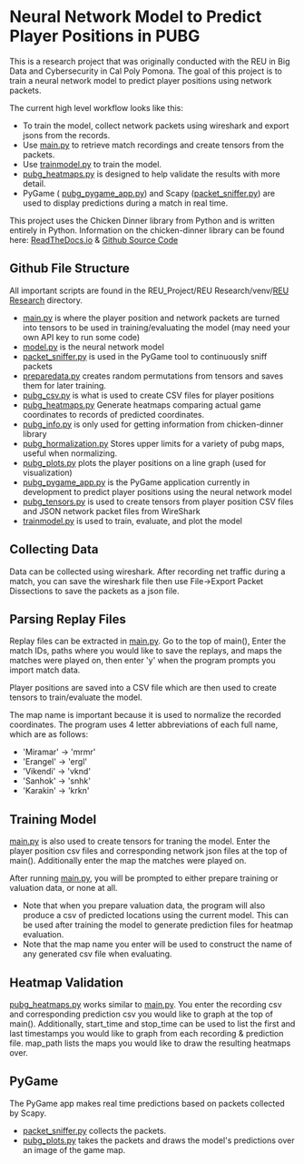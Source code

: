 # Neural Network Model to Predict Player Positions in PUBG
This is a research project that was originally conducted with the REU in Big Data and Cybersecurity in Cal Poly Pomona. The goal of this project is to train a neural network model to predict player positions using network packets.

The current high level workflow looks like this:

- To train the model, collect network packets using wireshark and export jsons from the records.
- Use [main.py](https://github.com/MichaelSzolowicz/PUBG-Neural-Network-Model/blob/main/REU%20Research/venv/REU%20Research/main.py) to retrieve match recordings and create tensors from the packets.
- Use [trainmodel.py](https://github.com/MichaelSzolowicz/PUBG-Neural-Network-Model/blob/main/REU%20Research/venv/REU%20Research/trainmodel.py) to train the model.
- [pubg_heatmaps.py](https://github.com/MichaelSzolowicz/PUBG-Neural-Network-Model/blob/main/REU%20Research/venv/REU%20Research/pubg_heatmaps.py) is designed to help validate the results with more detail.
- PyGame ( [pubg_pygame_app.py](https://github.com/MichaelSzolowicz/PUBG-Neural-Network-Model/blob/main/REU%20Research/venv/REU%20Research/pubg_pygame_app.py)) and Scapy ([packet_sniffer.py](https://github.com/MichaelSzolowicz/PUBG-Neural-Network-Model/blob/main/REU%20Research/venv/REU%20Research/packet_sniffer.py))
  are used to display predictions during a match in real time.

This project uses the Chicken Dinner library from Python and is written entirely in Python.
Information on the chicken-dinner library can be found here:  [ReadTheDocs.io](https://chicken-dinner.readthedocs.io/en/latest/#) & [Github Source Code](https://github.com/crflynn/chicken-dinner/blob/master/docs/index.rst)

## Github File Structure
All important scripts are found in the REU_Project/REU Research/venv/[REU Research](https://github.com/Jorge626/REU_Project/tree/main/REU%20Research/venv/REU%20Research) directory.
- [main.py](https://github.com/MichaelSzolowicz/PUBG-Neural-Network-Model/blob/main/REU%20Research/venv/REU%20Research/main.py) is where the player position and network packets are turned into tensors to be used in training/evaluating the model (may need your own API key to run some code)
- [model.py](https://github.com/MichaelSzolowicz/PUBG-Neural-Network-Model/blob/main/REU%20Research/venv/REU%20Research/model.py) is the neural network model
- [packet_sniffer.py](https://github.com/MichaelSzolowicz/PUBG-Neural-Network-Model/blob/main/REU%20Research/venv/REU%20Research/packet_sniffer.py) is used in the PyGame tool to continuously sniff packets
- [preparedata.py](https://github.com/MichaelSzolowicz/PUBG-Neural-Network-Model/blob/main/REU%20Research/venv/REU%20Research/preparedata.py) creates random permutations from tensors and saves them for later training.
- [pubg_csv.py](https://github.com/MichaelSzolowicz/PUBG-Neural-Network-Model/blob/main/REU%20Research/venv/REU%20Research/pubg_csv.py) is what is used to create CSV files for player positions
- [pubg_heatmaps.py](https://github.com/MichaelSzolowicz/PUBG-Neural-Network-Model/blob/main/REU%20Research/venv/REU%20Research/pubg_heatmaps.py) Generate heatmaps comparing actual game coordinates to records of predicted coordinates.
- [pubg_info.py](https://github.com/MichaelSzolowicz/PUBG-Neural-Network-Model/blob/main/REU%20Research/venv/REU%20Research/pubg_info.py) is only used for getting information from chicken-dinner library
- [pubg_hormalization.py](https://github.com/MichaelSzolowicz/PUBG-Neural-Network-Model/blob/main/REU%20Research/venv/REU%20Research/pubg_normalization.py) Stores upper limits for a variety of pubg maps, useful when normalizing.
- [pubg_plots.py](https://github.com/MichaelSzolowicz/PUBG-Neural-Network-Model/blob/main/REU%20Research/venv/REU%20Research/pubg_plots.py) plots the player positions on a line graph (used for visualization)
- [pubg_pygame_app.py](https://github.com/MichaelSzolowicz/PUBG-Neural-Network-Model/blob/main/REU%20Research/venv/REU%20Research/pubg_pygame_app.py) is the PyGame application currently in development to predict player positions using the neural network model
- [pubg_tensors.py](https://github.com/MichaelSzolowicz/PUBG-Neural-Network-Model/blob/main/REU%20Research/venv/REU%20Research/pubg_tensors.py) is used to create tensors from player position CSV files and JSON network packet files from WireShark
- [trainmodel.py](https://github.com/MichaelSzolowicz/PUBG-Neural-Network-Model/blob/main/REU%20Research/venv/REU%20Research/trainmodel.py)  is used to train, evaluate, and plot the model

## Collecting Data
Data can be collected using wireshark. After recording net traffic during a match, you can save the wireshark
file then use File->Export Packet Dissections to save the packets as a json file.

## Parsing Replay Files
Replay files can be extracted in [main.py](https://github.com/MichaelSzolowicz/PUBG-Neural-Network-Model/blob/main/REU%20Research/venv/REU%20Research/main.py). Go to the top of main(), Enter the match IDs, 
paths where you would like to save the  replays, and maps the matches were played on, 
then enter 'y' when the program prompts you import match data.

Player positions are saved into a CSV file which are then used to create tensors to train/evaluate the model.

The map name is important because it is used to normalize the recorded coordinates. The program uses 4 letter
abbreviations of each full name, which are as follows:
- 'Miramar' -> 'mrmr'
- 'Erangel' -> 'ergl'
- 'Vikendi' -> 'vknd'
- 'Sanhok'  -> 'snhk'
- 'Karakin' -> 'krkn'

## Training Model
[main.py](https://github.com/MichaelSzolowicz/PUBG-Neural-Network-Model/blob/main/REU%20Research/venv/REU%20Research/main.py) is also used to create tensors for traning the model. Enter the player position csv files and corresponding 
network json files at the top of main(). Additionally enter the map the matches were played on. 

After running [main.py](https://github.com/MichaelSzolowicz/PUBG-Neural-Network-Model/blob/main/REU%20Research/venv/REU%20Research/main.py), you will be prompted to either prepare training or valuation data, or none at all.

- Note that when you prepare valuation data, the program will also produce a csv of predicted locations using
the current model. This can be used after training the model to generate prediction files for heatmap evaluation.
- Note that the map name you enter will be used to construct the name of any generated csv file when evaluating.
 
## Heatmap Validation
[pubg_heatmaps.py](https://github.com/MichaelSzolowicz/PUBG-Neural-Network-Model/blob/main/REU%20Research/venv/REU%20Research/pubg_heatmaps.py) works similar to [main.py](https://github.com/MichaelSzolowicz/PUBG-Neural-Network-Model/blob/main/REU%20Research/venv/REU%20Research/main.py). You enter the recording csv and corresponding prediction csv you would
like to graph at the top of main(). Additionally, start_time and stop_time can be used to list the first and last
timestamps you would like to graph from each recording & prediction file. map_path lists the maps you would
like to draw the resulting heatmaps over.

## PyGame
The PyGame app makes real time predictions based on packets collected by Scapy. 
- [packet_sniffer.py](https://github.com/MichaelSzolowicz/PUBG-Neural-Network-Model/blob/main/REU%20Research/venv/REU%20Research/packet_sniffer.py) collects the packets.
- [pubg_plots.py](https://github.com/MichaelSzolowicz/PUBG-Neural-Network-Model/blob/main/REU%20Research/venv/REU%20Research/pubg_plots.py) takes the packets and draws the model's predictions over an image of the game map.
